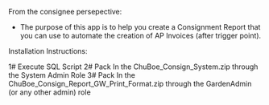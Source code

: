 From the consignee persepective:

* The purpose of this app is to help you create a Consignment Report that you can use to automate the creation of AP Invoices (after trigger point).

Installation Instructions:

1# Execute SQL Script
2# Pack In the ChuBoe_Consign_System.zip through the System Admin Role
3# Pack In the ChuBoe_Consign_Report_GW_Print_Format.zip through the GardenAdmin (or any other admin) role